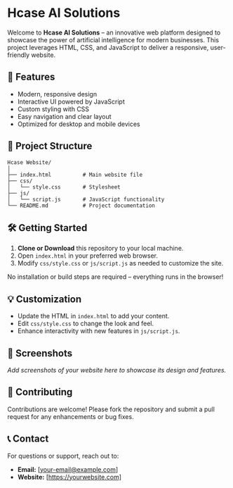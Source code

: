 # Hcase AI Solutions

Welcome to **Hcase AI Solutions** – an innovative web platform designed to showcase the power of artificial intelligence for modern businesses. This project leverages HTML, CSS, and JavaScript to deliver a responsive, user-friendly website.

## 🚀 Features

- Modern, responsive design
- Interactive UI powered by JavaScript
- Custom styling with CSS
- Easy navigation and clear layout
- Optimized for desktop and mobile devices

## 📂 Project Structure

```
Hcase Website/
│
├── index.html          # Main website file
├── css/
│   └── style.css       # Stylesheet
├── js/
│   └── script.js       # JavaScript functionality
└── README.md           # Project documentation
```

## 🛠️ Getting Started

1. **Clone or Download** this repository to your local machine.
2. Open `index.html` in your preferred web browser.
3. Modify `css/style.css` or `js/script.js` as needed to customize the site.

No installation or build steps are required – everything runs in the browser!

## 💡 Customization

- Update the HTML in `index.html` to add your content.
- Edit `css/style.css` to change the look and feel.
- Enhance interactivity with new features in `js/script.js`.

## 📸 Screenshots

_Add screenshots of your website here to showcase its design and features._

## 🤝 Contributing

Contributions are welcome! Please fork the repository and submit a pull request for any enhancements or bug fixes.

## 📞 Contact

For questions or support, reach out to:

- **Email:** [your-email@example.com]
- **Website:** [https://yourwebsite.com]
